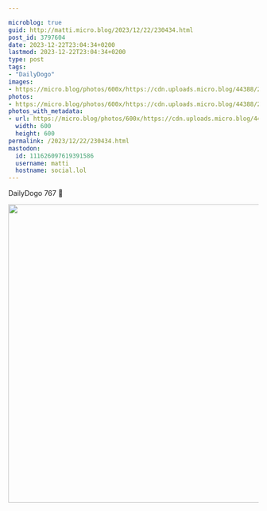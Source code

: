 ```yaml
---

microblog: true
guid: http://matti.micro.blog/2023/12/22/230434.html
post_id: 3797604
date: 2023-12-22T23:04:34+0200
lastmod: 2023-12-22T23:04:34+0200
type: post
tags:
- "DailyDogo"
images:
- https://micro.blog/photos/600x/https://cdn.uploads.micro.blog/44388/2023/ce0a9113186a40bcbc38490b2ba0b05a.jpg
photos:
- https://micro.blog/photos/600x/https://cdn.uploads.micro.blog/44388/2023/ce0a9113186a40bcbc38490b2ba0b05a.jpg
photos_with_metadata:
- url: https://micro.blog/photos/600x/https://cdn.uploads.micro.blog/44388/2023/ce0a9113186a40bcbc38490b2ba0b05a.jpg
  width: 600
  height: 600
permalink: /2023/12/22/230434.html
mastodon:
  id: 111626097619391586
  username: matti
  hostname: social.lol
---
```

DailyDogo 767 🐶

<img src="/media/uploads/2023/ce0a9113186a40bcbc38490b2ba0b05a.jpg" width="600" height="600" alt="" />
